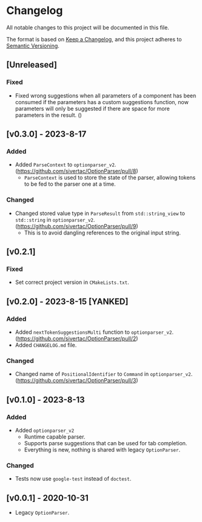# Changelog

All notable changes to this project will be documented in this file.

The format is based on [Keep a Changelog](https://keepachangelog.com/en/1.0.0/),
and this project adheres to [Semantic Versioning](https://semver.org/spec/v2.0.0.html).

## [Unreleased]
### Fixed
- Fixed wrong suggestions when all parameters of a component has been consumed if the parameters has a custom suggestions function, now parameters will only be suggested if there are space for more parameters in the result. ()

## [v0.3.0] - 2023-8-17
### Added
- Added `ParseContext` to `optionparser_v2`. (https://github.com/sivertac/OptionParser/pull/8)
    - `ParseContext` is used to store the state of the parser, allowing tokens to be fed to the parser one at a time.

### Changed
- Changed stored value type in `ParseResult` from `std::string_view` to `std::string` in `optionparser_v2`. (https://github.com/sivertac/OptionParser/pull/9)
    - This is to avoid dangling references to the original input string.

## [v0.2.1]
### Fixed
- Set correct project version in `CMakeLists.txt`.

## [v0.2.0] - 2023-8-15 [YANKED]
### Added
- Added `nextTokenSuggestionsMulti` function to `optionparser_v2`. (https://github.com/sivertac/OptionParser/pull/2)
- Added `CHANGELOG.md` file.

### Changed
- Changed name of `PositionalIdentifier` to `Command` in `optionparser_v2`. (https://github.com/sivertac/OptionParser/pull/3)


## [v0.1.0] - 2023-8-13
### Added
- Added `optionparser_v2`
    - Runtime capable parser.
    - Supports parse suggestions that can be used for tab completion.
    - Everything is new, nothing is shared with legacy `OptionParser`.
### Changed
- Tests now use `google-test` instead of `doctest`.


## [v0.0.1] - 2020-10-31
- Legacy `OptionParser`.
